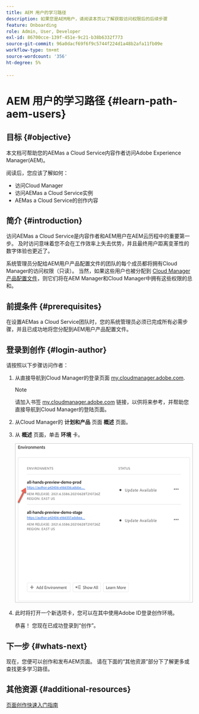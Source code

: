 ```yaml
---
title: AEM 用户的学习路径
description: 如果您是AEM用户，请阅读本页以了解获取访问权限后的后续步骤
feature: Onboarding
role: Admin, User, Developer
exl-id: 86700cce-139f-451e-9c21-b38b6332f773
source-git-commit: 96a0dacf69f6f9c5744f224d1a48b2afa11fb09e
workflow-type: tm+mt
source-wordcount: '356'
ht-degree: 5%

---
```


# AEM 用户的学习路径 {#learn-path-aem-users}

## 目标 {#objective}

本文档可帮助您的AEMas a Cloud Service内容作者访问Adobe Experience Manager(AEM)。

阅读后，您应该了解如何：

* 访问Cloud Manager
* 访问AEMas a Cloud Service实例
* AEMas a Cloud Service的创作内容

## 简介  {#introduction}

访问AEMas a Cloud Service是内容作者和AEM用户在AEM云历程中的重要第一步。 及时访问意味着您不会在工作效率上失去优势，并且最终用户距离变革性的数字体验也更近了。

系统管理员分配给AEM用户产品配置文件的团队的每个成员都将拥有Cloud Manager的访问权限（只读）。 当然，如果这些用户也被分配到 [Cloud Manager产品配置文件](https://experienceleague.adobe.com/docs/experience-manager-cloud-service/onboarding/onboarding-concepts/aem-cs-team-product-profiles.html?lang=en#cloud-manager-product-profiles)，则它们将在AEM Manager和Cloud Manager中拥有这些权限的总和。

## 前提条件  {#prerequisites}

在设置AEMas a Cloud Service团队时，您的系统管理员必须已完成所有必需步骤，并且已成功地将您分配到AEM用户产品配置文件。

## 登录到创作 {#login-author}

请按照以下步骤访问作者：

1. 从直接导航到Cloud Manager的登录页面 [my.cloudmanager.adobe.com](https://my.cloudmanager.adobe.com/).

   >[!NOTE]
   >请加入书签 [my.cloudmanager.adobe.com](https://my.cloudmanager.adobe.com/) 链接，以供将来参考，并帮助您直接导航到Cloud Manager的登陆页面。

1. 从Cloud Manager的 **计划和产品** 页面 **概述** 页面。

1. 从 **概述** 页面，单击 **环境** 卡。

   ![](/help/journey-onboarding/assets/author-environ.png)

1. 此时将打开一个新选项卡，您可以在其中使用Adobe ID登录创作环境。

   恭喜！ 您现在已成功登录到“创作”。

## 下一步 {#whats-next}

现在，您便可以创作和发布AEM页面。 请在下面的“其他资源”部分下了解更多或查找更多学习路径。

## 其他资源 {#additional-resources}

[页面创作快速入门指南](https://experienceleague.adobe.com/docs/experience-manager-cloud-service/sites/authoring/getting-started/quick-start.html?lang=en)
